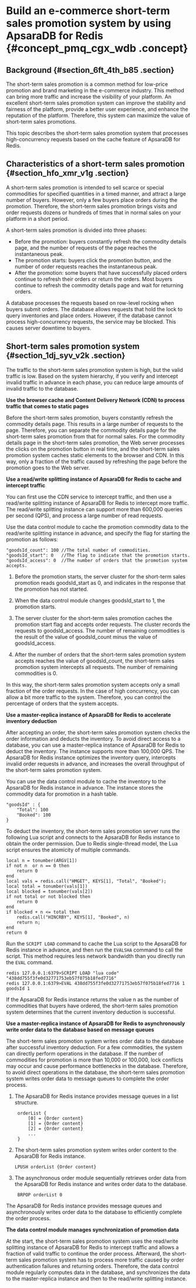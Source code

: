# Build an e-commerce short-term sales promotion system by using ApsaraDB for Redis {#concept_pmq_cgx_wdb .concept}

## Background {#section_6ft_4th_b85 .section}

The short-term sales promotion is a common method for low-price promotion and brand marketing in the e-commerce industry. This method can bring more traffic and increase the visibility of your platform. An excellent short-term sales promotion system can improve the stability and fairness of the platform, provide a better user experience, and enhance the reputation of the platform. Therefore, this system can maximize the value of short-term sales promotions.

This topic describes the short-term sales promotion system that processes high-concurrency requests based on the cache feature of ApsaraDB for Redis.

## Characteristics of a short-term sales promotion {#section_hfo_xmr_v1g .section}

A short-term sales promotion is intended to sell scarce or special commodities for specified quantities in a timed manner, and attract a large number of buyers. However, only a few buyers place orders during the promotion. Therefore, the short-term sales promotion brings visits and order requests dozens or hundreds of times that in normal sales on your platform in a short period.

A short-term sales promotion is divided into three phases:

-   Before the promotion: buyers constantly refresh the commodity details page, and the number of requests of the page reaches the instantaneous peak.
-   The promotion starts: buyers click the promotion button, and the number of order requests reaches the instantaneous peak.
-   After the promotion: some buyers that have successfully placed orders continue to refresh their orders or return the orders. Most buyers continue to refresh the commodity details page and wait for returning orders.

A database processes the requests based on row-level rocking when buyers submit orders. The database allows requests that hold the lock to query inventories and place orders. However, if the database cannot process high-concurrency requests, the service may be blocked. This causes server downtime to buyers.

## Short-term sales promotion system {#section_1dj_syv_v2k .section}

The traffic to the short-term sales promotion system is high, but the valid traffic is low. Based on the system hierarchy, if you verify and intercept invalid traffic in advance in each phase, you can reduce large amounts of invalid traffic to the database.

**Use the browser cache and Content Delivery Network \(CDN\) to process traffic that comes to static pages**

Before the short-term sales promotion, buyers constantly refresh the commodity details page. This results in a large number of requests to the page. Therefore, you can separate the commodity details page for the short-term sales promotion from that for normal sales. For the commodity details page in the short-term sales promotion, the Web server processes the clicks on the promotion button in real time, and the short-term sales promotion system caches static elements to the browser and CDN. In this way, only a fraction of the traffic caused by refreshing the page before the promotion goes to the Web server.

**Use a read/write splitting instance of ApsaraDB for Redis to cache and intercept traffic**

You can first use the CDN service to intercept traffic, and then use a read/write splitting instance of ApsaraDB for Redis to intercept more traffic. The read/write splitting instance can support more than 600,000 queries per second \(QPS\), and process a large number of read requests.

Use the data control module to cache the promotion commodity data to the read/write splitting instance in advance, and specify the flag for starting the promotion as follows:

``` {#codeblock_g99_9xh_n6s}
"goodsId_count": 100 //The total number of commodities.
"goodsId_start": 0   //The flag to indicate that the promotion starts.
"goodsId_access": 0  //The number of orders that the promotion system accepts.
```

1.  Before the promotion starts, the server cluster for the short-term sales promotion reads goodsId\_start as 0, and indicates in the response that the promotion has not started.

2.  When the data control module changes goodsId\_start to 1, the promotion starts.

3.  The server cluster for the short-term sales promotion caches the promotion start flag and accepts order requests. The cluster records the requests to goodsId\_access. The number of remaining commodities is the result of the value of goodsId\_count minus the value of goodsId\_access.

4.  After the number of orders that the short-term sales promotion system accepts reaches the value of goodsId\_count, the short-term sales promotion system intercepts all requests. The number of remaining commodities is 0.


In this way, the short-term sales promotion system accepts only a small fraction of the order requests. In the case of high concurrency, you can allow a bit more traffic to the system. Therefore, you can control the percentage of orders that the system accepts.

**Use a master-replica instance of ApsaraDB for Redis to accelerate inventory deduction**

After accepting an order, the short-term sales promotion system checks the order information and deducts the inventory. To avoid direct access to a database, you can use a master-replica instance of ApsaraDB for Redis to deduct the inventory. The instance supports more than 100,000 QPS. The ApsaraDB for Redis instance optimizes the inventory query, intercepts invalid order requests in advance, and increases the overall throughput of the short-term sales promotion system.

You can use the data control module to cache the inventory to the ApsaraDB for Redis instance in advance. The instance stores the commodity data for promotion in a hash table.

``` {#codeblock_thm_coz_v86}
"goodsId" : {
    "Total": 100
    "Booked": 100
}
```

To deduct the inventory, the short-term sales promotion server runs the following Lua script and connects to the ApsaraDB for Redis instance to obtain the order permission. Due to Redis single-thread model, the Lua script ensures the atomicity of multiple commands.

``` {#codeblock_aqo_m2g_u13}
local n = tonumber(ARGV[1])
if not n  or n == 0 then
    return 0       
end                
local vals = redis.call("HMGET", KEYS[1], "Total", "Booked");
local total = tonumber(vals[1])
local blocked = tonumber(vals[2])
if not total or not blocked then
    return 0       
end                
if blocked + n <= total then
    redis.call("HINCRBY", KEYS[1], "Booked", n)                                   
    return n;   
end                
return 0
```

Run the `SCRIPT LOAD` command to cache the Lua script to the ApsaraDB for Redis instance in advance, and then run the `EVALSHA` command to call the script. This method requires less network bandwidth than you directly run the `EVAL` command.

``` {#codeblock_554_dq3_23s}
redis 127.0.0.1:6379>SCRIPT LOAD "lua code"
"438dd755f3fe0d32771753eb57f075b18fed7716"
redis 127.0.0.1:6379>EVAL 438dd755f3fe0d32771753eb57f075b18fed7716 1 goodsId 1 
```

If the ApsaraDB for Redis instance returns the value n as the number of commodities that buyers have ordered, the short-term sales promotion system determines that the current inventory deduction is successful.

**Use a master-replica instance of ApsaraDB for Redis to asynchronously write order data to the database based on message queues**

The short-term sales promotion system writes order data to the database after successful inventory deduction. For a few commodities, the system can directly perform operations in the database. If the number of commodities for promotion is more than 10,000 or 100,000, lock conflicts may occur and cause performance bottlenecks in the database. Therefore, to avoid direct operations in the database, the short-term sales promotion system writes order data to message queues to complete the order process.

1.  The ApsaraDB for Redis instance provides message queues in a list structure.

    ``` {#codeblock_m1h_x49_56f}
     orderList {
         [0] = {Order content} 
         [1] = {Order content}
         [2] = {Order content}
         ...
     }
    ```

2.  The short-term sales promotion system writes order content to the ApsaraDB for Redis instance.

    ``` {#codeblock_7or_pie_hsu}
    LPUSH orderList {Order content}
    ```

3.  The asynchronous order module sequentially retrieves order data from the ApsaraDB for Redis instance and writes order data to the database.

    ``` {#codeblock_080_yd7_135}
     BRPOP orderList 0
    ```


The ApsaraDB for Redis instance provides message queues and asynchronously writes order data to the database to efficiently complete the order process.

**The data control module manages synchronization of promotion data**

At the start, the short-term sales promotion system uses the read/write splitting instance of ApsaraDB for Redis to intercept traffic and allows a fraction of valid traffic to continue the order process. Afterward, the short-term sales promotion system has to process more traffic caused by order authentication failures and returning orders. Therefore, the data control module regularly computes data in the database, and synchronizes the data to the master-replica instance and then to the read/write splitting instance.

